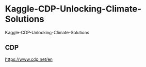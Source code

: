 # Kaggle-CDP-Unlocking-Climate-Solutions
Kaggle-CDP-Unlocking-Climate-Solutions

## CDP
https://www.cdp.net/en

